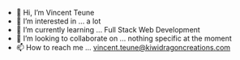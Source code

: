 - 👋 Hi, I’m Vincent Teune
- 👀 I’m interested in ... a lot
- 🌱 I’m currently learning ... Full Stack Web Development
- 💞️ I’m looking to collaborate on ... nothing specific at the moment
- 📫 How to reach me ... vincent.teune@kiwidragoncreations.com

<!---
cobalt88/cobalt88 is a ✨ special ✨ repository because its `README.md` (this file) appears on your GitHub profile.
You can click the Preview link to take a look at your changes.
--->

